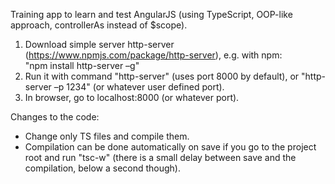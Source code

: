 Training app to learn and test AngularJS (using TypeScript, OOP-like approach, controllerAs instead of $scope).

1. Download simple server http-server (https://www.npmjs.com/package/http-server), e.g. with npm:
<br>"npm install http-server –g"
2. Run it with command "http-server" (uses port 8000 by default), or "http-server –p 1234" (or whatever user defined port).
3. In browser, go to localhost:8000 (or whatever port).

Changes to the code:
- Change only TS files and compile them.
- Compilation can be done automatically on save if you go to the project root and run "tsc-w" (there is a small delay between save and the compilation, below a second though).